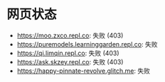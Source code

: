 # 网页状态
- https://moo.zxco.repl.co: 失败 (403)
- https://puremodels.learninggarden.repl.co: 失败
- https://qi.limqin.repl.co: 失败 (403)
- https://ask.skzey.repl.co: 失败 (403)
- https://happy-pinnate-revolve.glitch.me: 失败
